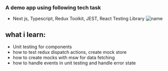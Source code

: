 ### A demo app using following tech task

- Next js, Typescript, Redux Toolkit, JEST, React Testing Library
  ![name](https://img.shields.io/badge/abhisek-mishra)

## what i learn:

- Unit testing for components
- how to test redux dispatch actions, create mock store
- how to create mocks with msw for data fetching
- how to handle events in unit testing and handle error state
